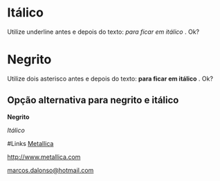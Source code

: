 # Itálico
Utilize underline antes e depois do texto: _para ficar em itálico_ . Ok?

# Negrito
Utilize dois asterisco antes e depois do texto: **para ficar em itálico** . Ok?

## Opção alternativa para negrito e itálico
__Negrito__

*Itálico*

#Links
[Metallica](http://www.metallica.com "Official Metallica's Website")

<http://www.metallica.com>

<marcos.dalonso@hotmail.com>